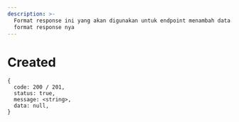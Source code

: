 ```yaml
---
description: >-
  Format response ini yang akan digunakan untuk endpoint menambah data. Berikut
  format response nya
---
```


# Created

```
{
  code: 200 / 201,
  status: true,
  message: <string>,
  data: null,
}
```
